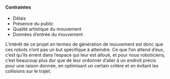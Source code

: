 #### Contraintes

- Délais
- Présence du public
- Qualité artistique du mouvement
- Données d’entrée du mouvement

<div class="notes">
L’intérêt de ce projet en termes de génération de mouvement est donc que ces robots n’ont pas un but
spécifique à atteindre. Ce que l’on attend d’eux, c’est qu’ils errent dans l’espace qui leur est alloué, et pour nous
roboticiens, c’est beaucoup plus dur que de leur ordonner d’aller à un endroit précis pour une raison donnée, en
optimisant un certain critère et en évitant les collisions sur le trajet.
</div>
